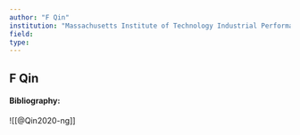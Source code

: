 ```yaml
---
author: "F Qin"
institution: "Massachusetts Institute of Technology Industrial Performance Center"
field:
type:
---
```


## F Qin
#### Bibliography:

![[@Qin2020-ng]]